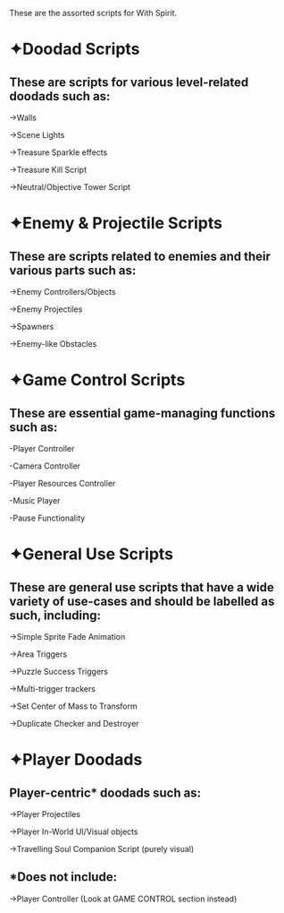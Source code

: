 These are the assorted scripts for With Spirit.

# ✦Doodad Scripts
## These are scripts for various level-related doodads such as:

->Walls

->Scene Lights

->Treasure Sparkle effects

->Treasure Kill Script

->Neutral/Objective Tower Script

# ✦Enemy & Projectile Scripts
## These are scripts related to enemies and their various parts such as:

->Enemy Controllers/Objects

->Enemy Projectiles

->Spawners

->Enemy-like Obstacles



# ✦Game Control Scripts
## These are essential game-managing functions such as:

-Player Controller

-Camera Controller

-Player Resources Controller

-Music Player

-Pause Functionality



# ✦General Use Scripts
## These are general use scripts that have a wide variety of use-cases and should be labelled as such, including:

->Simple Sprite Fade Animation

->Area Triggers

->Puzzle Success Triggers

->Multi-trigger trackers

->Set Center of Mass to Transform

->Duplicate Checker and Destroyer

# ✦Player Doodads
## Player-centric* doodads such as:

->Player Projectiles

->Player In-World UI/Visual objects

->Travelling Soul Companion Script (purely visual)

## *Does not include:

->Player Controller (Look at GAME CONTROL section instead)

